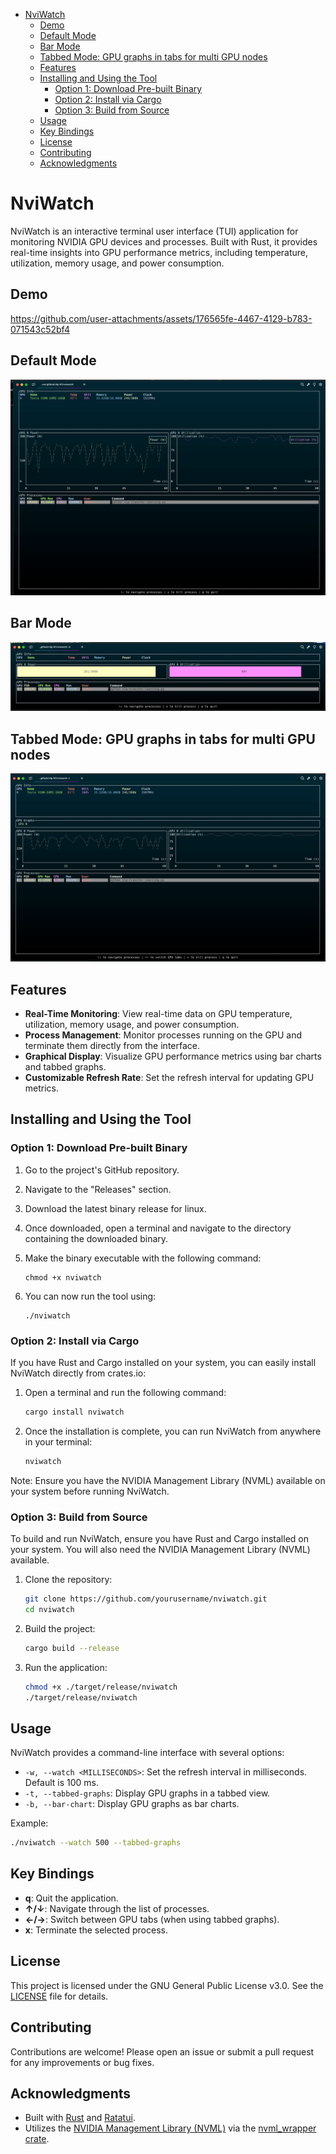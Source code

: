 - [NviWatch](#nviwatch)
  - [Demo](#demo)
  - [Default Mode](#default-mode)
  - [Bar Mode](#bar-mode)
  - [Tabbed Mode: GPU graphs in tabs for multi GPU nodes](#tabbed-mode-gpu-graphs-in-tabs-for-multi-gpu-nodes)
  - [Features](#features)
  - [Installing and Using the Tool](#installing-and-using-the-tool)
    - [Option 1: Download Pre-built Binary](#option-1-download-pre-built-binary)
    - [Option 2: Install via Cargo](#option-2-install-via-cargo)
    - [Option 3: Build from Source](#option-3-build-from-source)
  - [Usage](#usage)
  - [Key Bindings](#key-bindings)
  - [License](#license)
  - [Contributing](#contributing)
  - [Acknowledgments](#acknowledgments)


# NviWatch

NviWatch is an interactive terminal user interface (TUI) application for monitoring NVIDIA GPU devices and processes. Built with Rust, it provides real-time insights into GPU performance metrics, including temperature, utilization, memory usage, and power consumption.

## Demo

https://github.com/user-attachments/assets/176565fe-4467-4129-b783-071543c52bf4

## Default Mode 
![](assets/default_mode.png)

## Bar Mode
![](assets/bar_mode.png)

## Tabbed Mode: GPU graphs in tabs for multi GPU nodes
![](assets/tabbed_mode.png)

## Features

- **Real-Time Monitoring**: View real-time data on GPU temperature, utilization, memory usage, and power consumption.
- **Process Management**: Monitor processes running on the GPU and terminate them directly from the interface.
- **Graphical Display**: Visualize GPU performance metrics using bar charts and tabbed graphs.
- **Customizable Refresh Rate**: Set the refresh interval for updating GPU metrics.

## Installing and Using the Tool

### Option 1: Download Pre-built Binary

1. Go to the project's GitHub repository.
2. Navigate to the "Releases" section.
3. Download the latest binary release for linux.
4. Once downloaded, open a terminal and navigate to the directory containing the downloaded binary.
5. Make the binary executable with the following command:
   ```
   chmod +x nviwatch
   ```

6. You can now run the tool using:

   ```
   ./nviwatch
   ```

### Option 2: Install via Cargo

If you have Rust and Cargo installed on your system, you can easily install NviWatch directly from crates.io:

1. Open a terminal and run the following command:
   ```bash
   cargo install nviwatch
   ```

2. Once the installation is complete, you can run NviWatch from anywhere in your terminal:
   ```bash
   nviwatch
   ```

Note: Ensure you have the NVIDIA Management Library (NVML) available on your system before running NviWatch.

### Option 3: Build from Source

To build and run NviWatch, ensure you have Rust and Cargo installed on your system. You will also need the NVIDIA Management Library (NVML) available.

1. Clone the repository:
   ```bash
   git clone https://github.com/yourusername/nviwatch.git
   cd nviwatch
   ```

2. Build the project:
   ```bash
   cargo build --release
   ```

3. Run the application:
   ```bash
   chmod +x ./target/release/nviwatch
   ./target/release/nviwatch
   ```

## Usage

NviWatch provides a command-line interface with several options:

- `-w, --watch <MILLISECONDS>`: Set the refresh interval in milliseconds. Default is 100 ms.
- `-t, --tabbed-graphs`: Display GPU graphs in a tabbed view.
- `-b, --bar-chart`: Display GPU graphs as bar charts.

Example:
```bash
./nviwatch --watch 500 --tabbed-graphs
```

## Key Bindings

- **q**: Quit the application.
- **↑/↓**: Navigate through the list of processes.
- **←/→**: Switch between GPU tabs (when using tabbed graphs).
- **x**: Terminate the selected process.

## License

This project is licensed under the GNU General Public License v3.0. See the [LICENSE](LICENSE) file for details.

## Contributing

Contributions are welcome! Please open an issue or submit a pull request for any improvements or bug fixes.

## Acknowledgments

- Built with [Rust](https://www.rust-lang.org/) and [Ratatui](https://github.com/ratatui/ratatui).
- Utilizes the [NVIDIA Management Library (NVML)](https://developer.nvidia.com/nvidia-management-library-nvml) via the [nvml_wrapper crate](https://docs.rs/nvml-wrapper/latest/nvml_wrapper/).

